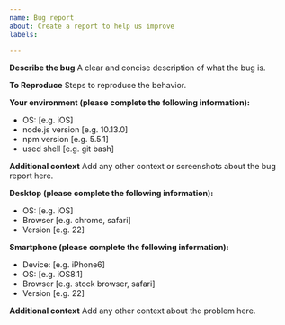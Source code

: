 ```yaml
---
name: Bug report
about: Create a report to help us improve
labels: 

---
```


**Describe the bug**
A clear and concise description of what the bug is.

**To Reproduce**
Steps to reproduce the behavior.

**Your environment (please complete the following information):**
 - OS: [e.g. iOS]
 - node.js version [e.g. 10.13.0]
 - npm version [e.g. 5.5.1]
 - used shell [e.g. git bash]

**Additional context**
Add any other context or screenshots about the bug report here.

**Desktop (please complete the following information):**
 - OS: [e.g. iOS]
 - Browser [e.g. chrome, safari]
 - Version [e.g. 22]

**Smartphone (please complete the following information):**
 - Device: [e.g. iPhone6]
 - OS: [e.g. iOS8.1]
 - Browser [e.g. stock browser, safari]
 - Version [e.g. 22]

**Additional context**
Add any other context about the problem here.
